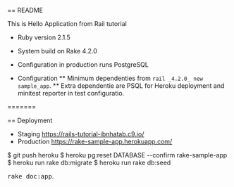 == README

This is Hello Application from Rail tutorial

* Ruby version 2.1.5
* System build on Rake 4.2.0
* Configuration in production runs PostgreSQL

* Configuration
** Minimum dependenties from `rail _4.2.0_ new sample_app`.
** Extra dependentie are PSQL for Heroku deployment and
  minitest reporter in test configuratio.

=======

== Deployment
* Staging https://rails-tutorial-ibnhatab.c9.io/
* Production https://rake-sample-app.herokuapp.com/

$ git push heroku
$ heroku pg:reset DATABASE --confirm rake-sample-app
$ heroku run rake db:migrate
$ heroku run rake db:seed

<tt>rake doc:app</tt>.
